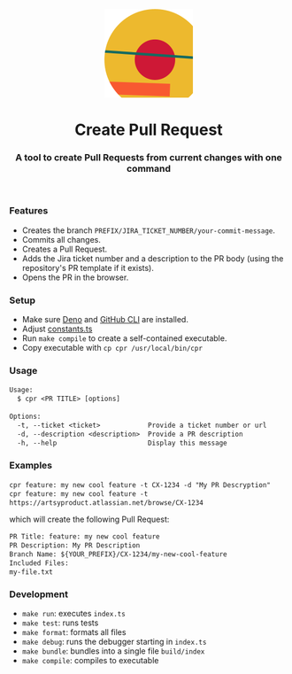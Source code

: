 <br />

<h1 align="center">
  <img src="./logo.svg">
  <br />
  <br />
  Create Pull Request
  <br />
</h1>
<h3 align="center">
  A tool to create Pull Requests from current changes with one command
</h3>
<br />

### Features

- Creates the branch `PREFIX/JIRA_TICKET_NUMBER/your-commit-message`.
- Commits all changes.
- Creates a Pull Request.
- Adds the Jira ticket number and a description to the PR body (using the repository's PR template if it exists).
- Opens the PR in the browser.

### Setup

- Make sure [Deno](https://deno.land/manual/getting_started/installation) and [GitHub CLI](https://github.com/cli/cli) are installed.
- Adjust [constants.ts](src/constants.ts)
- Run `make compile` to create a self-contained executable.
- Copy executable with `cp cpr /usr/local/bin/cpr`

### Usage

```
Usage:
  $ cpr <PR TITLE> [options]

Options:
  -t, --ticket <ticket>            Provide a ticket number or url 
  -d, --description <description>  Provide a PR description 
  -h, --help                       Display this message 
```

### Examples

```
cpr feature: my new cool feature -t CX-1234 -d "My PR Descryption"
cpr feature: my new cool feature -t https://artsyproduct.atlassian.net/browse/CX-1234
```

which will create the following Pull Request:

```
PR Title: feature: my new cool feature
PR Description: My PR Description
Branch Name: ${YOUR_PREFIX}/CX-1234/my-new-cool-feature
Included Files:
my-file.txt
```

### Development

- `make run`:      executes `index.ts`
- `make test`:     runs tests
- `make format`:   formats all files
- `make debug`:    runs the debugger starting in `index.ts`
- `make bundle`:   bundles into a single file `build/index`
- `make compile`:  compiles to executable
